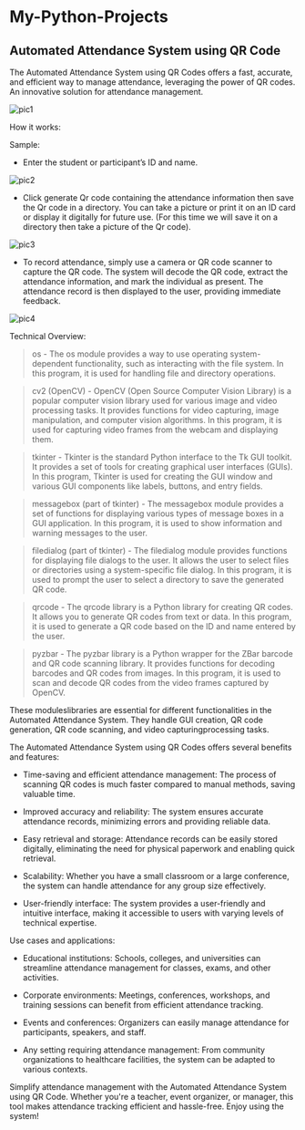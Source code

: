 # My-Python-Projects

## Automated Attendance System using QR Code




The Automated Attendance System using QR Codes offers a fast, accurate, and efficient way to manage attendance, leveraging the power of QR codes. An innovative solution for attendance management.





![pic1](https://github.com/JohnMartin0301/Automated-Attendance-System-using-QR-Code/assets/112761826/f1d61ba9-5645-409f-8d6a-23645d147fe6)





How it works:

Sample:


- Enter the student or participant’s ID and name.



![pic2](https://github.com/JohnMartin0301/Automated-Attendance-System-using-QR-Code/assets/112761826/384b6feb-8010-46d7-a199-b6775af10d62)



- Click generate Qr code containing the attendance information then save the Qr code in a directory. You can take a picture or print it on an ID card or display it digitally for future use. (For this time we will save it on a directory then take a picture of the Qr code).



![pic3](https://github.com/JohnMartin0301/Automated-Attendance-System-using-QR-Code/assets/112761826/c1c9749b-dc3f-4e90-9781-46da5c0d4e3e)



- To record attendance, simply use a camera or QR code scanner to capture the QR code. The system will decode the QR code, extract the attendance information, and mark the individual as present. The attendance record is then displayed to the user, providing immediate feedback.



![pic4](https://github.com/JohnMartin0301/Automated-Attendance-System-using-QR-Code/assets/112761826/cba1506c-e69b-4d47-93d1-01dde61c5d66)





Technical Overview:

> os - The os module provides a way to use operating system-dependent functionality, such as interacting with the file system. In this program, it is used for handling file and directory operations.

> cv2 (OpenCV) - OpenCV (Open Source Computer Vision Library) is a popular computer vision library used for various image and video processing tasks. It provides functions for video capturing, image manipulation, and computer vision algorithms. In this program, it is used for capturing video frames from the webcam and displaying them.

> tkinter - Tkinter is the standard Python interface to the Tk GUI toolkit. It provides a set of tools for creating graphical user interfaces (GUIs). In this program, Tkinter is used for creating the GUI window and various GUI components like labels, buttons, and entry fields.

> messagebox (part of tkinter) - The messagebox module provides a set of functions for displaying various types of message boxes in a GUI application. In this program, it is used to show information and warning messages to the user.

> filedialog (part of tkinter) - The filedialog module provides functions for displaying file dialogs to the user. It allows the user to select files or directories using a system-specific file dialog. In this program, it is used to prompt the user to select a directory to save the generated QR code.

> qrcode - The qrcode library is a Python library for creating QR codes. It allows you to generate QR codes from text or data. In this program, it is used to generate a QR code based on the ID and name entered by the user.

> pyzbar - The pyzbar library is a Python wrapper for the ZBar barcode and QR code scanning library. It provides functions for decoding barcodes and QR codes from images. In this program, it is used to scan and decode QR codes from the video frames captured by OpenCV.

These moduleslibraries are essential for different functionalities in the Automated Attendance System. They handle GUI creation, QR code generation, QR code scanning, and video capturingprocessing tasks.





The Automated Attendance System using QR Codes offers several benefits and features:

- Time-saving and efficient attendance management: The process of scanning QR codes is much faster compared to manual methods, saving valuable time.

- Improved accuracy and reliability: The system ensures accurate attendance records, minimizing errors and providing reliable data.

- Easy retrieval and storage: Attendance records can be easily stored digitally, eliminating the need for physical paperwork and enabling quick retrieval.

- Scalability: Whether you have a small classroom or a large conference, the system can handle attendance for any group size effectively.

- User-friendly interface: The system provides a user-friendly and intuitive interface, making it accessible to users with varying levels of technical expertise.





Use cases and applications:

- Educational institutions: Schools, colleges, and universities can streamline attendance management for classes, exams, and other activities.

- Corporate environments: Meetings, conferences, workshops, and training sessions can benefit from efficient attendance tracking.

- Events and conferences: Organizers can easily manage attendance for participants, speakers, and staff.

- Any setting requiring attendance management: From community organizations to healthcare facilities, the system can be adapted to various contexts.




Simplify attendance management with the Automated Attendance System using QR Code. Whether you're a teacher, event organizer, or manager, this tool makes attendance tracking efficient and hassle-free. Enjoy using the system!
